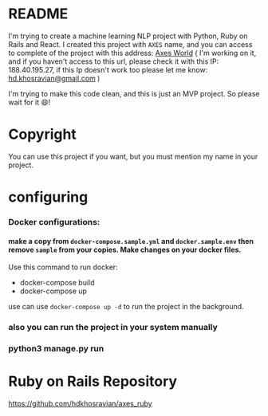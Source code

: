 # README
I'm trying to create a machine learning NLP project with Python, Ruby on Rails and React.
I created this project with `AXES` name, and you can access to complete of the project with this address: [Axes World](http://www.axes.world) ( I'm working on it, and if you haven't access to this url, please check it with this IP: 188.40.195.27, if this Ip doesn't work too please let me know: hd.khosravian@gmail.com )
<br />

I'm trying to make this code clean, and this is just an MVP project. So please wait for it 😄!

# Copyright
You can use this project if you want, but you must mention my name in your project.

# configuring

### Docker configurations:

#### make a copy from `docker-compose.sample.yml` and `docker.sample.env` then remove `sample` from your copies. Make changes on your docker files.
Use this command to run docker:

- docker-compose build
- docker-compose up

use can use `docker-compose up -d` to run the project in the background.

### also you can run the project in your system manually
### python3 manage.py run

# Ruby on Rails Repository
https://github.com/hdkhosravian/axes_ruby
